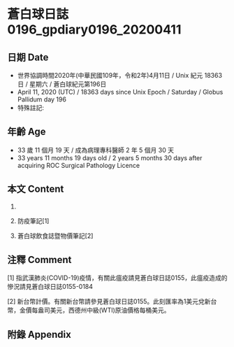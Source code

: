 # 蒼白球日誌0196_gpdiary0196_20200411 #

## 日期 Date ##

* 世界協調時間2020年(中華民國109年，令和2年)4月11日 / Unix 紀元 18363 日 / 星期六 / 蒼白球紀元第196日
* April 11, 2020 (UTC) / 18363 days since Unix Epoch / Saturday / Globus Pallidum day 196
* 特殊註記:

## 年齡 Age ##

* 33 歲 11 個月 19 天 / 成為病理專科醫師 2 年 5 個月 30 天
* 33 years 11 months 19 days old / 2 years 5 months 30 days after acquiring ROC Surgical Pathology Licence

## 本文 Content ##

1. 

    
2. 防疫筆記[1]

    
3. 蒼白球飲食誌暨物價筆記[2]

    

## 注釋 Comment ##

[1] 指武漢肺炎(COVID-19)疫情，有關此瘟疫請見蒼白球日誌0155，此瘟疫造成的慘況請見蒼白球日誌0155-0184


[2] 新台幣計價。有關新台幣請參見蒼白球日誌0155。此刻匯率為1美元兌新台幣，金價每盎司美元，西德州中級(WTI)原油價格每桶美元。



## 附錄 Appendix ##

